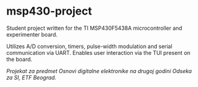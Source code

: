 # msp430-project
Student project written for the TI MSP430F5438A microcontroller and experimenter board.

Utilizes A/D conversion, timers, pulse-width modulation and serial communication via UART.
Enables user interaction via the TUI present on the board.

_Projekat za predmet Osnovi digitalne elektronike na drugoj godini Odseka za SI, ETF Beograd._
